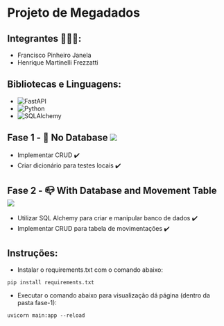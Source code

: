 # Projeto de Megadados

## Integrantes :people_holding_hands::

- Francisco Pinheiro Janela
- Henrique Martinelli Frezzatti

## Bibliotecas e Linguagens:

- ![FastAPI](https://img.shields.io/badge/-FastAPI-333333?style=flat&logo=fastapi&logoColor=white&labelColor=purple)
- ![Python](https://img.shields.io/badge/-Python-333333?style=flat&logo=python&logoColor=white&labelColor=purple)
- ![SQLAlchemy](https://img.shields.io/badge/-SQLAlchemy-333333?style=flat&logo=mysql&logoColor=white&labelColor=purple)


## Fase 1 - :stop_sign: No Database <img src="https://img.shields.io/static/v1?label=Fase1&message=Finalizado&color=success&style=flat-square&logo=ghost"/>

- Implementar CRUD :heavy_check_mark:
- Criar dicionário para testes locais :heavy_check_mark:

## Fase 2 - :mailbox_closed: With Database and Movement Table <img src="https://img.shields.io/static/v1?label=Fase2&message=Finalizado&color=success&style=flat-square&logo=ghost"/>

- Utilizar SQL Alchemy para criar e manipular banco de dados :heavy_check_mark:
- Implementar CRUD para tabela de movimentações :heavy_check_mark:

## Instruções:

- Instalar o requirements.txt com o comando abaixo:

```
pip install requirements.txt
```

- Executar o comando abaixo para visualização dá página (dentro da pasta fase-1):
```
uvicorn main:app --reload
```
